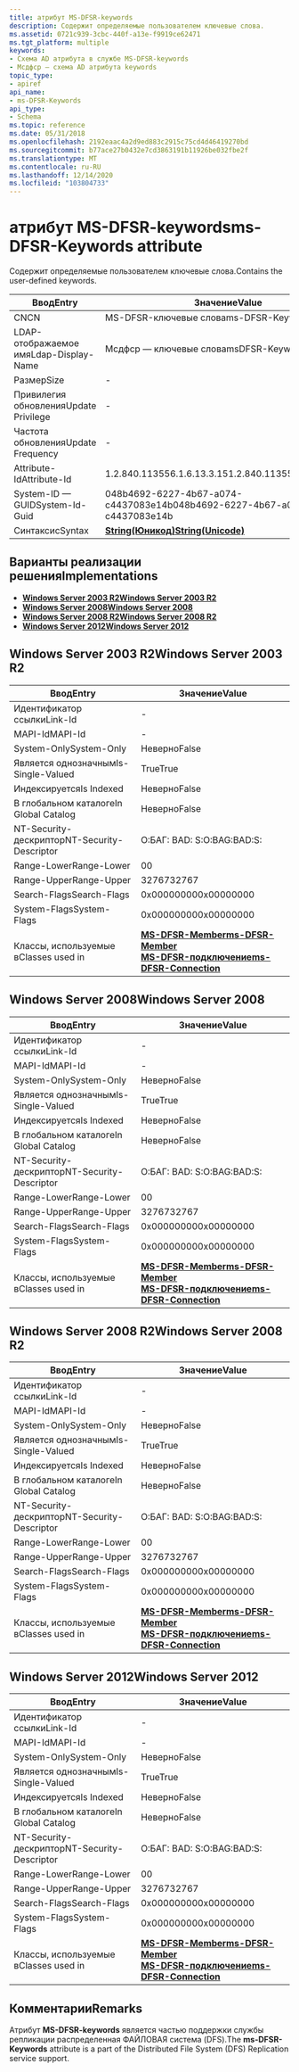 ```yaml
---
title: атрибут MS-DFSR-keywords
description: Содержит определяемые пользователем ключевые слова.
ms.assetid: 0721c939-3cbc-440f-a13e-f9919ce62471
ms.tgt_platform: multiple
keywords:
- Схема AD атрибута в службе MS-DFSR-keywords
- Мсдфср — схема AD атрибута keywords
topic_type:
- apiref
api_name:
- ms-DFSR-Keywords
api_type:
- Schema
ms.topic: reference
ms.date: 05/31/2018
ms.openlocfilehash: 2192eaac4a2d9ed883c2915c75cd4d46419270bd
ms.sourcegitcommit: b77ace27b0432e7cd3863191b11926be032fbe2f
ms.translationtype: MT
ms.contentlocale: ru-RU
ms.lasthandoff: 12/14/2020
ms.locfileid: "103804733"
---
```

# <a name="ms-dfsr-keywords-attribute"></a><span data-ttu-id="c09b9-105">атрибут MS-DFSR-keywords</span><span class="sxs-lookup"><span data-stu-id="c09b9-105">ms-DFSR-Keywords attribute</span></span>

<span data-ttu-id="c09b9-106">Содержит определяемые пользователем ключевые слова.</span><span class="sxs-lookup"><span data-stu-id="c09b9-106">Contains the user-defined keywords.</span></span>



| <span data-ttu-id="c09b9-107">Ввод</span><span class="sxs-lookup"><span data-stu-id="c09b9-107">Entry</span></span> | <span data-ttu-id="c09b9-108">Значение</span><span class="sxs-lookup"><span data-stu-id="c09b9-108">Value</span></span> |
|-------------------|---------------------------------------------|
| <span data-ttu-id="c09b9-109">CN</span><span class="sxs-lookup"><span data-stu-id="c09b9-109">CN</span></span>                | <span data-ttu-id="c09b9-110">MS-DFSR-ключевые слова</span><span class="sxs-lookup"><span data-stu-id="c09b9-110">ms-DFSR-Keywords</span></span>                            |
| <span data-ttu-id="c09b9-111">LDAP-отображаемое имя</span><span class="sxs-lookup"><span data-stu-id="c09b9-111">Ldap-Display-Name</span></span> | <span data-ttu-id="c09b9-112">Мсдфср — ключевые слова</span><span class="sxs-lookup"><span data-stu-id="c09b9-112">msDFSR-Keywords</span></span>                             |
| <span data-ttu-id="c09b9-113">Размер</span><span class="sxs-lookup"><span data-stu-id="c09b9-113">Size</span></span>              | \-                                          |
| <span data-ttu-id="c09b9-114">Привилегия обновления</span><span class="sxs-lookup"><span data-stu-id="c09b9-114">Update Privilege</span></span>  | \-                                          |
| <span data-ttu-id="c09b9-115">Частота обновления</span><span class="sxs-lookup"><span data-stu-id="c09b9-115">Update Frequency</span></span>  | \-                                          |
| <span data-ttu-id="c09b9-116">Attribute-Id</span><span class="sxs-lookup"><span data-stu-id="c09b9-116">Attribute-Id</span></span>      | <span data-ttu-id="c09b9-117">1.2.840.113556.1.6.13.3.15</span><span class="sxs-lookup"><span data-stu-id="c09b9-117">1.2.840.113556.1.6.13.3.15</span></span>                  |
| <span data-ttu-id="c09b9-118">System-ID — GUID</span><span class="sxs-lookup"><span data-stu-id="c09b9-118">System-Id-Guid</span></span>    | <span data-ttu-id="c09b9-119">048b4692-6227-4b67-a074-c4437083e14b</span><span class="sxs-lookup"><span data-stu-id="c09b9-119">048b4692-6227-4b67-a074-c4437083e14b</span></span>        |
| <span data-ttu-id="c09b9-120">Синтаксис</span><span class="sxs-lookup"><span data-stu-id="c09b9-120">Syntax</span></span>            | [<span data-ttu-id="c09b9-121">**String(Юникод)**</span><span class="sxs-lookup"><span data-stu-id="c09b9-121">**String(Unicode)**</span></span>](s-string-unicode.md) |



## <a name="implementations"></a><span data-ttu-id="c09b9-122">Варианты реализации решения</span><span class="sxs-lookup"><span data-stu-id="c09b9-122">Implementations</span></span>

-   [<span data-ttu-id="c09b9-123">**Windows Server 2003 R2**</span><span class="sxs-lookup"><span data-stu-id="c09b9-123">**Windows Server 2003 R2**</span></span>](#windows-server-2003-r2)
-   [<span data-ttu-id="c09b9-124">**Windows Server 2008**</span><span class="sxs-lookup"><span data-stu-id="c09b9-124">**Windows Server 2008**</span></span>](#windows-server-2008)
-   [<span data-ttu-id="c09b9-125">**Windows Server 2008 R2**</span><span class="sxs-lookup"><span data-stu-id="c09b9-125">**Windows Server 2008 R2**</span></span>](#windows-server-2008-r2)
-   [<span data-ttu-id="c09b9-126">**Windows Server 2012**</span><span class="sxs-lookup"><span data-stu-id="c09b9-126">**Windows Server 2012**</span></span>](#windows-server-2012)

## <a name="windows-server-2003-r2"></a><span data-ttu-id="c09b9-127">Windows Server 2003 R2</span><span class="sxs-lookup"><span data-stu-id="c09b9-127">Windows Server 2003 R2</span></span>



| <span data-ttu-id="c09b9-128">Ввод</span><span class="sxs-lookup"><span data-stu-id="c09b9-128">Entry</span></span> | <span data-ttu-id="c09b9-129">Значение</span><span class="sxs-lookup"><span data-stu-id="c09b9-129">Value</span></span> |
|------------------------|-------------------------------------------------------------------------------------------------------------------|
| <span data-ttu-id="c09b9-130">Идентификатор ссылки</span><span class="sxs-lookup"><span data-stu-id="c09b9-130">Link-Id</span></span>                | \-                                                                                                                |
| <span data-ttu-id="c09b9-131">MAPI-Id</span><span class="sxs-lookup"><span data-stu-id="c09b9-131">MAPI-Id</span></span>                | \-                                                                                                                |
| <span data-ttu-id="c09b9-132">System-Only</span><span class="sxs-lookup"><span data-stu-id="c09b9-132">System-Only</span></span>            | <span data-ttu-id="c09b9-133">Неверно</span><span class="sxs-lookup"><span data-stu-id="c09b9-133">False</span></span>                                                                                                             |
| <span data-ttu-id="c09b9-134">Является однозначным</span><span class="sxs-lookup"><span data-stu-id="c09b9-134">Is-Single-Valued</span></span>       | <span data-ttu-id="c09b9-135">True</span><span class="sxs-lookup"><span data-stu-id="c09b9-135">True</span></span>                                                                                                              |
| <span data-ttu-id="c09b9-136">Индексируется</span><span class="sxs-lookup"><span data-stu-id="c09b9-136">Is Indexed</span></span>             | <span data-ttu-id="c09b9-137">Неверно</span><span class="sxs-lookup"><span data-stu-id="c09b9-137">False</span></span>                                                                                                             |
| <span data-ttu-id="c09b9-138">В глобальном каталоге</span><span class="sxs-lookup"><span data-stu-id="c09b9-138">In Global Catalog</span></span>      | <span data-ttu-id="c09b9-139">Неверно</span><span class="sxs-lookup"><span data-stu-id="c09b9-139">False</span></span>                                                                                                             |
| <span data-ttu-id="c09b9-140">NT-Security-дескриптор</span><span class="sxs-lookup"><span data-stu-id="c09b9-140">NT-Security-Descriptor</span></span> | <span data-ttu-id="c09b9-141">О:БАГ: BAD: S:</span><span class="sxs-lookup"><span data-stu-id="c09b9-141">O:BAG:BAD:S:</span></span>                                                                                                      |
| <span data-ttu-id="c09b9-142">Range-Lower</span><span class="sxs-lookup"><span data-stu-id="c09b9-142">Range-Lower</span></span>            | <span data-ttu-id="c09b9-143">0</span><span class="sxs-lookup"><span data-stu-id="c09b9-143">0</span></span>                                                                                                                 |
| <span data-ttu-id="c09b9-144">Range-Upper</span><span class="sxs-lookup"><span data-stu-id="c09b9-144">Range-Upper</span></span>            | <span data-ttu-id="c09b9-145">32767</span><span class="sxs-lookup"><span data-stu-id="c09b9-145">32767</span></span>                                                                                                             |
| <span data-ttu-id="c09b9-146">Search-Flags</span><span class="sxs-lookup"><span data-stu-id="c09b9-146">Search-Flags</span></span>           | <span data-ttu-id="c09b9-147">0x00000000</span><span class="sxs-lookup"><span data-stu-id="c09b9-147">0x00000000</span></span>                                                                                                        |
| <span data-ttu-id="c09b9-148">System-Flags</span><span class="sxs-lookup"><span data-stu-id="c09b9-148">System-Flags</span></span>           | <span data-ttu-id="c09b9-149">0x00000000</span><span class="sxs-lookup"><span data-stu-id="c09b9-149">0x00000000</span></span>                                                                                                        |
| <span data-ttu-id="c09b9-150">Классы, используемые в</span><span class="sxs-lookup"><span data-stu-id="c09b9-150">Classes used in</span></span>        | [<span data-ttu-id="c09b9-151">**MS-DFSR-Member**</span><span class="sxs-lookup"><span data-stu-id="c09b9-151">**ms-DFSR-Member**</span></span>](c-msdfsr-member.md)<br/> [<span data-ttu-id="c09b9-152">**MS-DFSR-подключение**</span><span class="sxs-lookup"><span data-stu-id="c09b9-152">**ms-DFSR-Connection**</span></span>](c-msdfsr-connection.md)<br/> |



## <a name="windows-server-2008"></a><span data-ttu-id="c09b9-153">Windows Server 2008</span><span class="sxs-lookup"><span data-stu-id="c09b9-153">Windows Server 2008</span></span>



| <span data-ttu-id="c09b9-154">Ввод</span><span class="sxs-lookup"><span data-stu-id="c09b9-154">Entry</span></span> | <span data-ttu-id="c09b9-155">Значение</span><span class="sxs-lookup"><span data-stu-id="c09b9-155">Value</span></span> |
|------------------------|-------------------------------------------------------------------------------------------------------------------|
| <span data-ttu-id="c09b9-156">Идентификатор ссылки</span><span class="sxs-lookup"><span data-stu-id="c09b9-156">Link-Id</span></span>                | \-                                                                                                                |
| <span data-ttu-id="c09b9-157">MAPI-Id</span><span class="sxs-lookup"><span data-stu-id="c09b9-157">MAPI-Id</span></span>                | \-                                                                                                                |
| <span data-ttu-id="c09b9-158">System-Only</span><span class="sxs-lookup"><span data-stu-id="c09b9-158">System-Only</span></span>            | <span data-ttu-id="c09b9-159">Неверно</span><span class="sxs-lookup"><span data-stu-id="c09b9-159">False</span></span>                                                                                                             |
| <span data-ttu-id="c09b9-160">Является однозначным</span><span class="sxs-lookup"><span data-stu-id="c09b9-160">Is-Single-Valued</span></span>       | <span data-ttu-id="c09b9-161">True</span><span class="sxs-lookup"><span data-stu-id="c09b9-161">True</span></span>                                                                                                              |
| <span data-ttu-id="c09b9-162">Индексируется</span><span class="sxs-lookup"><span data-stu-id="c09b9-162">Is Indexed</span></span>             | <span data-ttu-id="c09b9-163">Неверно</span><span class="sxs-lookup"><span data-stu-id="c09b9-163">False</span></span>                                                                                                             |
| <span data-ttu-id="c09b9-164">В глобальном каталоге</span><span class="sxs-lookup"><span data-stu-id="c09b9-164">In Global Catalog</span></span>      | <span data-ttu-id="c09b9-165">Неверно</span><span class="sxs-lookup"><span data-stu-id="c09b9-165">False</span></span>                                                                                                             |
| <span data-ttu-id="c09b9-166">NT-Security-дескриптор</span><span class="sxs-lookup"><span data-stu-id="c09b9-166">NT-Security-Descriptor</span></span> | <span data-ttu-id="c09b9-167">О:БАГ: BAD: S:</span><span class="sxs-lookup"><span data-stu-id="c09b9-167">O:BAG:BAD:S:</span></span>                                                                                                      |
| <span data-ttu-id="c09b9-168">Range-Lower</span><span class="sxs-lookup"><span data-stu-id="c09b9-168">Range-Lower</span></span>            | <span data-ttu-id="c09b9-169">0</span><span class="sxs-lookup"><span data-stu-id="c09b9-169">0</span></span>                                                                                                                 |
| <span data-ttu-id="c09b9-170">Range-Upper</span><span class="sxs-lookup"><span data-stu-id="c09b9-170">Range-Upper</span></span>            | <span data-ttu-id="c09b9-171">32767</span><span class="sxs-lookup"><span data-stu-id="c09b9-171">32767</span></span>                                                                                                             |
| <span data-ttu-id="c09b9-172">Search-Flags</span><span class="sxs-lookup"><span data-stu-id="c09b9-172">Search-Flags</span></span>           | <span data-ttu-id="c09b9-173">0x00000000</span><span class="sxs-lookup"><span data-stu-id="c09b9-173">0x00000000</span></span>                                                                                                        |
| <span data-ttu-id="c09b9-174">System-Flags</span><span class="sxs-lookup"><span data-stu-id="c09b9-174">System-Flags</span></span>           | <span data-ttu-id="c09b9-175">0x00000000</span><span class="sxs-lookup"><span data-stu-id="c09b9-175">0x00000000</span></span>                                                                                                        |
| <span data-ttu-id="c09b9-176">Классы, используемые в</span><span class="sxs-lookup"><span data-stu-id="c09b9-176">Classes used in</span></span>        | [<span data-ttu-id="c09b9-177">**MS-DFSR-Member**</span><span class="sxs-lookup"><span data-stu-id="c09b9-177">**ms-DFSR-Member**</span></span>](c-msdfsr-member.md)<br/> [<span data-ttu-id="c09b9-178">**MS-DFSR-подключение**</span><span class="sxs-lookup"><span data-stu-id="c09b9-178">**ms-DFSR-Connection**</span></span>](c-msdfsr-connection.md)<br/> |



## <a name="windows-server-2008-r2"></a><span data-ttu-id="c09b9-179">Windows Server 2008 R2</span><span class="sxs-lookup"><span data-stu-id="c09b9-179">Windows Server 2008 R2</span></span>



| <span data-ttu-id="c09b9-180">Ввод</span><span class="sxs-lookup"><span data-stu-id="c09b9-180">Entry</span></span> | <span data-ttu-id="c09b9-181">Значение</span><span class="sxs-lookup"><span data-stu-id="c09b9-181">Value</span></span> |
|------------------------|-------------------------------------------------------------------------------------------------------------------|
| <span data-ttu-id="c09b9-182">Идентификатор ссылки</span><span class="sxs-lookup"><span data-stu-id="c09b9-182">Link-Id</span></span>                | \-                                                                                                                |
| <span data-ttu-id="c09b9-183">MAPI-Id</span><span class="sxs-lookup"><span data-stu-id="c09b9-183">MAPI-Id</span></span>                | \-                                                                                                                |
| <span data-ttu-id="c09b9-184">System-Only</span><span class="sxs-lookup"><span data-stu-id="c09b9-184">System-Only</span></span>            | <span data-ttu-id="c09b9-185">Неверно</span><span class="sxs-lookup"><span data-stu-id="c09b9-185">False</span></span>                                                                                                             |
| <span data-ttu-id="c09b9-186">Является однозначным</span><span class="sxs-lookup"><span data-stu-id="c09b9-186">Is-Single-Valued</span></span>       | <span data-ttu-id="c09b9-187">True</span><span class="sxs-lookup"><span data-stu-id="c09b9-187">True</span></span>                                                                                                              |
| <span data-ttu-id="c09b9-188">Индексируется</span><span class="sxs-lookup"><span data-stu-id="c09b9-188">Is Indexed</span></span>             | <span data-ttu-id="c09b9-189">Неверно</span><span class="sxs-lookup"><span data-stu-id="c09b9-189">False</span></span>                                                                                                             |
| <span data-ttu-id="c09b9-190">В глобальном каталоге</span><span class="sxs-lookup"><span data-stu-id="c09b9-190">In Global Catalog</span></span>      | <span data-ttu-id="c09b9-191">Неверно</span><span class="sxs-lookup"><span data-stu-id="c09b9-191">False</span></span>                                                                                                             |
| <span data-ttu-id="c09b9-192">NT-Security-дескриптор</span><span class="sxs-lookup"><span data-stu-id="c09b9-192">NT-Security-Descriptor</span></span> | <span data-ttu-id="c09b9-193">О:БАГ: BAD: S:</span><span class="sxs-lookup"><span data-stu-id="c09b9-193">O:BAG:BAD:S:</span></span>                                                                                                      |
| <span data-ttu-id="c09b9-194">Range-Lower</span><span class="sxs-lookup"><span data-stu-id="c09b9-194">Range-Lower</span></span>            | <span data-ttu-id="c09b9-195">0</span><span class="sxs-lookup"><span data-stu-id="c09b9-195">0</span></span>                                                                                                                 |
| <span data-ttu-id="c09b9-196">Range-Upper</span><span class="sxs-lookup"><span data-stu-id="c09b9-196">Range-Upper</span></span>            | <span data-ttu-id="c09b9-197">32767</span><span class="sxs-lookup"><span data-stu-id="c09b9-197">32767</span></span>                                                                                                             |
| <span data-ttu-id="c09b9-198">Search-Flags</span><span class="sxs-lookup"><span data-stu-id="c09b9-198">Search-Flags</span></span>           | <span data-ttu-id="c09b9-199">0x00000000</span><span class="sxs-lookup"><span data-stu-id="c09b9-199">0x00000000</span></span>                                                                                                        |
| <span data-ttu-id="c09b9-200">System-Flags</span><span class="sxs-lookup"><span data-stu-id="c09b9-200">System-Flags</span></span>           | <span data-ttu-id="c09b9-201">0x00000000</span><span class="sxs-lookup"><span data-stu-id="c09b9-201">0x00000000</span></span>                                                                                                        |
| <span data-ttu-id="c09b9-202">Классы, используемые в</span><span class="sxs-lookup"><span data-stu-id="c09b9-202">Classes used in</span></span>        | [<span data-ttu-id="c09b9-203">**MS-DFSR-Member**</span><span class="sxs-lookup"><span data-stu-id="c09b9-203">**ms-DFSR-Member**</span></span>](c-msdfsr-member.md)<br/> [<span data-ttu-id="c09b9-204">**MS-DFSR-подключение**</span><span class="sxs-lookup"><span data-stu-id="c09b9-204">**ms-DFSR-Connection**</span></span>](c-msdfsr-connection.md)<br/> |



## <a name="windows-server-2012"></a><span data-ttu-id="c09b9-205">Windows Server 2012</span><span class="sxs-lookup"><span data-stu-id="c09b9-205">Windows Server 2012</span></span>



| <span data-ttu-id="c09b9-206">Ввод</span><span class="sxs-lookup"><span data-stu-id="c09b9-206">Entry</span></span> | <span data-ttu-id="c09b9-207">Значение</span><span class="sxs-lookup"><span data-stu-id="c09b9-207">Value</span></span> |
|------------------------|-------------------------------------------------------------------------------------------------------------------|
| <span data-ttu-id="c09b9-208">Идентификатор ссылки</span><span class="sxs-lookup"><span data-stu-id="c09b9-208">Link-Id</span></span>                | \-                                                                                                                |
| <span data-ttu-id="c09b9-209">MAPI-Id</span><span class="sxs-lookup"><span data-stu-id="c09b9-209">MAPI-Id</span></span>                | \-                                                                                                                |
| <span data-ttu-id="c09b9-210">System-Only</span><span class="sxs-lookup"><span data-stu-id="c09b9-210">System-Only</span></span>            | <span data-ttu-id="c09b9-211">Неверно</span><span class="sxs-lookup"><span data-stu-id="c09b9-211">False</span></span>                                                                                                             |
| <span data-ttu-id="c09b9-212">Является однозначным</span><span class="sxs-lookup"><span data-stu-id="c09b9-212">Is-Single-Valued</span></span>       | <span data-ttu-id="c09b9-213">True</span><span class="sxs-lookup"><span data-stu-id="c09b9-213">True</span></span>                                                                                                              |
| <span data-ttu-id="c09b9-214">Индексируется</span><span class="sxs-lookup"><span data-stu-id="c09b9-214">Is Indexed</span></span>             | <span data-ttu-id="c09b9-215">Неверно</span><span class="sxs-lookup"><span data-stu-id="c09b9-215">False</span></span>                                                                                                             |
| <span data-ttu-id="c09b9-216">В глобальном каталоге</span><span class="sxs-lookup"><span data-stu-id="c09b9-216">In Global Catalog</span></span>      | <span data-ttu-id="c09b9-217">Неверно</span><span class="sxs-lookup"><span data-stu-id="c09b9-217">False</span></span>                                                                                                             |
| <span data-ttu-id="c09b9-218">NT-Security-дескриптор</span><span class="sxs-lookup"><span data-stu-id="c09b9-218">NT-Security-Descriptor</span></span> | <span data-ttu-id="c09b9-219">О:БАГ: BAD: S:</span><span class="sxs-lookup"><span data-stu-id="c09b9-219">O:BAG:BAD:S:</span></span>                                                                                                      |
| <span data-ttu-id="c09b9-220">Range-Lower</span><span class="sxs-lookup"><span data-stu-id="c09b9-220">Range-Lower</span></span>            | <span data-ttu-id="c09b9-221">0</span><span class="sxs-lookup"><span data-stu-id="c09b9-221">0</span></span>                                                                                                                 |
| <span data-ttu-id="c09b9-222">Range-Upper</span><span class="sxs-lookup"><span data-stu-id="c09b9-222">Range-Upper</span></span>            | <span data-ttu-id="c09b9-223">32767</span><span class="sxs-lookup"><span data-stu-id="c09b9-223">32767</span></span>                                                                                                             |
| <span data-ttu-id="c09b9-224">Search-Flags</span><span class="sxs-lookup"><span data-stu-id="c09b9-224">Search-Flags</span></span>           | <span data-ttu-id="c09b9-225">0x00000000</span><span class="sxs-lookup"><span data-stu-id="c09b9-225">0x00000000</span></span>                                                                                                        |
| <span data-ttu-id="c09b9-226">System-Flags</span><span class="sxs-lookup"><span data-stu-id="c09b9-226">System-Flags</span></span>           | <span data-ttu-id="c09b9-227">0x00000000</span><span class="sxs-lookup"><span data-stu-id="c09b9-227">0x00000000</span></span>                                                                                                        |
| <span data-ttu-id="c09b9-228">Классы, используемые в</span><span class="sxs-lookup"><span data-stu-id="c09b9-228">Classes used in</span></span>        | [<span data-ttu-id="c09b9-229">**MS-DFSR-Member**</span><span class="sxs-lookup"><span data-stu-id="c09b9-229">**ms-DFSR-Member**</span></span>](c-msdfsr-member.md)<br/> [<span data-ttu-id="c09b9-230">**MS-DFSR-подключение**</span><span class="sxs-lookup"><span data-stu-id="c09b9-230">**ms-DFSR-Connection**</span></span>](c-msdfsr-connection.md)<br/> |



## <a name="remarks"></a><span data-ttu-id="c09b9-231">Комментарии</span><span class="sxs-lookup"><span data-stu-id="c09b9-231">Remarks</span></span>

<span data-ttu-id="c09b9-232">Атрибут **MS-DFSR-keywords** является частью поддержки службы репликации распределенная ФАЙЛОВАЯ система (DFS).</span><span class="sxs-lookup"><span data-stu-id="c09b9-232">The **ms-DFSR-Keywords** attribute is a part of the Distributed File System (DFS) Replication service support.</span></span>

 

 





